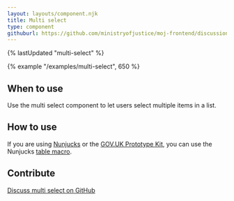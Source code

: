```yaml
---
layout: layouts/component.njk
title: Multi select
type: component
githuburl: https://github.com/ministryofjustice/moj-frontend/discussions/206
---
```


{% lastUpdated "multi-select" %}

{% example "/examples/multi-select", 650 %}

## When to use

Use the multi select component to let users select multiple items in a list.

## How to use

If you are using [Nunjucks](https://mozilla.github.io/nunjucks/) or the [GOV.UK Prototype Kit](https://govuk-prototype-kit.herokuapp.com/), you can use the Nunjucks [table macro](https://design-system.service.gov.uk/components/table/).

## Contribute

[Discuss multi select on GitHub](https://github.com/ministryofjustice/moj-frontend/discussions/206)
